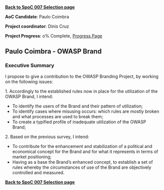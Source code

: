 **[Back to SpoC 007 Selection
page](http://www.owasp.org/index.php/OWASP_Spring_Of_Code_2007_Selection)**

**AoC Candidate**: Paulo Coimbra

**Project coordinator**: Dinis Cruz

**Project Progress**: o% Complete, [Progress
Page](SpoC_007_-_OWASP_Brand_-_Progress_Page "wikilink")

## Paulo Coimbra - OWASP Brand

### Executive Summary

I propose to give a contribution to the OWASP Branding Project, by
working on the following issues:

1\. Accordingly to the established rules now in place for the
utilization of the OWASP Brand, I intend:

  - To identify the users of the Brand and their pattern of utilization;
  - To identify cases where misusing occurs: which rules are mostly
    broken and what processes are used to break them;
  - To create a typified profile of inadequate utilization of the OWASP
    Brand;

2\. Based on the previous survey, I intend:

  - To contribute for the enhancement and stabilization of a political
    and economical concept for the Brand and for what it represents in
    terms of market positioning;
  - Having as a base the Brand’s enhanced concept, to establish a set of
    rules whereby the circumstances of use of the Brand are objectively
    controlled and measured.

**[Back to SpoC 007 Selection
page](http://www.owasp.org/index.php/OWASP_Spring_Of_Code_2007_Selection)**